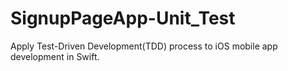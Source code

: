 # SignupPageApp-Unit_Test
Apply Test-Driven Development(TDD) process to iOS mobile app development in Swift.
